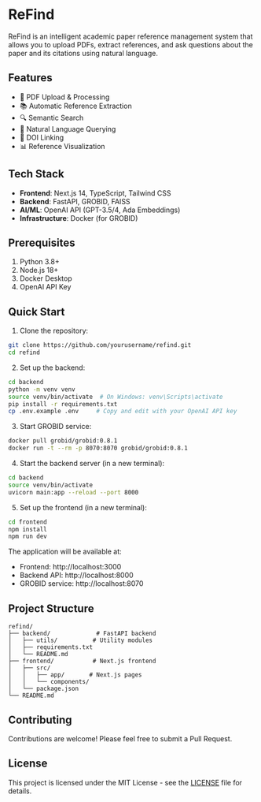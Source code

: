 # ReFind

ReFind is an intelligent academic paper reference management system that allows you to upload PDFs, extract references, and ask questions about the paper and its citations using natural language.

## Features

- 📄 PDF Upload & Processing
- 📚 Automatic Reference Extraction
- 🔍 Semantic Search
- 💬 Natural Language Querying
- 🔗 DOI Linking
- 📊 Reference Visualization

## Tech Stack

- **Frontend**: Next.js 14, TypeScript, Tailwind CSS
- **Backend**: FastAPI, GROBID, FAISS
- **AI/ML**: OpenAI API (GPT-3.5/4, Ada Embeddings)
- **Infrastructure**: Docker (for GROBID)

## Prerequisites

1. Python 3.8+
2. Node.js 18+
3. Docker Desktop
4. OpenAI API Key

## Quick Start

1. Clone the repository:
```bash
git clone https://github.com/yourusername/refind.git
cd refind
```

2. Set up the backend:
```bash
cd backend
python -m venv venv
source venv/bin/activate  # On Windows: venv\Scripts\activate
pip install -r requirements.txt
cp .env.example .env     # Copy and edit with your OpenAI API key
```

3. Start GROBID service:
```bash
docker pull grobid/grobid:0.8.1
docker run -t --rm -p 8070:8070 grobid/grobid:0.8.1
```

4. Start the backend server (in a new terminal):
```bash
cd backend
source venv/bin/activate
uvicorn main:app --reload --port 8000
```

5. Set up the frontend (in a new terminal):
```bash
cd frontend
npm install
npm run dev
```

The application will be available at:
- Frontend: http://localhost:3000
- Backend API: http://localhost:8000
- GROBID service: http://localhost:8070

## Project Structure

```
refind/
├── backend/             # FastAPI backend
│   ├── utils/          # Utility modules
│   ├── requirements.txt
│   └── README.md
├── frontend/           # Next.js frontend
│   ├── src/
│   │   ├── app/       # Next.js pages
│   │   └── components/
│   └── package.json
└── README.md
```

## Contributing

Contributions are welcome! Please feel free to submit a Pull Request.

## License

This project is licensed under the MIT License - see the [LICENSE](LICENSE) file for details. 